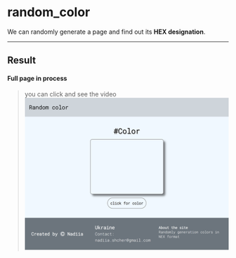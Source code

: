 # random_color


We can randomly generate a page and find out its **HEX designation**.
_ _ _
## Result
#### Full page in process 

>you can click and see the video
[![Watch the video](/res/srrin2.png)](/res/random.mp4)




